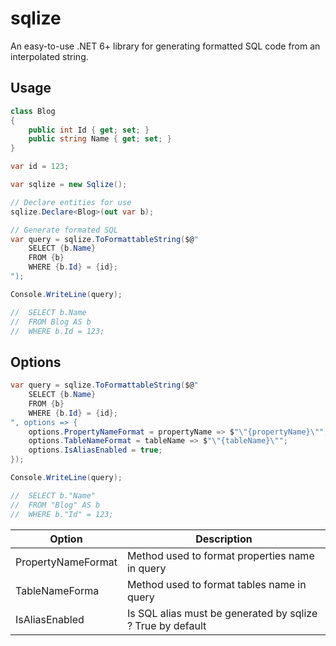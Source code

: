 # sqlize
An easy-to-use .NET 6+ library for generating formatted SQL code from an interpolated string.

## Usage
```cs
class Blog
{
    public int Id { get; set; }
    public string Name { get; set; }
}
```
```cs
var id = 123;

var sqlize = new Sqlize();

// Declare entities for use
sqlize.Declare<Blog>(out var b);

// Generate formated SQL
var query = sqlize.ToFormattableString($@"
    SELECT {b.Name}
    FROM {b}
    WHERE {b.Id} = {id};
");

Console.WriteLine(query);

//  SELECT b.Name
//  FROM Blog AS b
//  WHERE b.Id = 123; 
```

## Options
```cs
var query = sqlize.ToFormattableString($@"
    SELECT {b.Name}
    FROM {b}
    WHERE {b.Id} = {id};
", options => {
    options.PropertyNameFormat = propertyName => $"\"{propertyName}\"";
    options.TableNameFormat = tableName => $"\"{tableName}\"";
    options.IsAliasEnabled = true;
});

Console.WriteLine(query);

//  SELECT b."Name"
//  FROM "Blog" AS b
//  WHERE b."Id" = 123; 
```

| Option              | Description                                                |
|---------------------|------------------------------------------------------------|
| PropertyNameFormat  | Method used to format properties name in query             |
| TableNameForma      | Method used to format tables name in query                 |
| IsAliasEnabled      | Is SQL alias must be generated by sqlize ? True by default |
